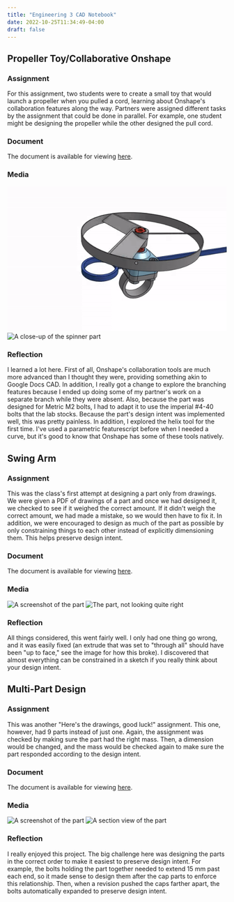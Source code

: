 ```yaml
---
title: "Engineering 3 CAD Notebook"
date: 2022-10-25T11:34:49-04:00
draft: false
---
```

## Propeller Toy/Collaborative Onshape
### Assignment
For this assignment, two students were to create a small toy that would launch a propeller when you
pulled a cord, learning about Onshape's collaboration features along the way. Partners were assigned
different tasks by the assignment that could be done in parallel. For example, one student might be
designing the propeller while the other designed the pull cord.
### Document
The document is available for viewing [here](https://cvilleschools.onshape.com/documents/28913ae2144b614eeb24c495/w/1f8daf7a81eecfe2384f967e/e/f1940db3c9019138372953fc?renderMode=0&uiState=6357f406d023a50894606873).
### Media
![An animation of the toy](/docs/propdemo.gif "An animation of the key being pulled")
![A close-up of the spinner part](/docs/helix.png "The spinner part, which holds the prop on. Note the highlighted helix, which defines the groove the prop rests in.")
### Reflection
I learned a lot here. First of all, Onshape's collaboration tools are much more advanced than I thought they were, providing something akin to Google Docs CAD. In addition, I really got a change to explore the branching features because I ended up doing some of my partner's work on a separate branch while they were absent. Also, because the part was designed for Metric M2 bolts, I had to adapt it to  use the imperial #4-40 bolts that the lab stocks. Because the part's design intent was implemented well, this was pretty painless. In addition, I explored the helix tool for the first time. I've used a parametric featurescript before when I needed a curve, but it's good to know that Onshape has some of these tools natively.
## Swing Arm
### Assignment
This was the class's first attempt at designing a part only from drawings. We were given a PDF of drawings of a part and once we had designed it, we checked to see if it weighed the correct amount. If it didn't weigh the correct amount, we had made a mistake, so we would then have to fix it. In addition, we were encouraged to design as much of the part as possible by only constraining things to each other instead of explicitly dimensioning them. This helps preserve design intent.
### Document
The document is available for viewing [here](https://cvilleschools.onshape.com/documents/2b2aafa427dfcb0424d54032/w/95d27a735581fd5fcf29e4b5/e/b58931bb013e6270ef59e632?renderMode=0&uiState=6357fc5a7381901e6cad6dda).
### Media
![A screenshot of the part](/docs/swing_arm.png "An image of the full part.")
![The part, not looking quite right](/docs/broken_swing_arm.png "The bottom hole was set to “through all”, causing the extra hole in the top.")
### Reflection
All things considered, this went fairly well. I only had one thing go wrong, and it was easily fixed (an extrude that was set to "through all" should have been "up to face," see the image for how this broke). I discovered that almost everything can be constrained in a sketch if you really think about your design intent.
## Multi-Part Design
### Assignment
This was another "Here's the drawings, good luck!" assignment. This one, however, had 9 parts instead of just one. Again, the assignment was checked by making sure the part had the right mass. Then, a dimension would be changed, and the mass would be checked again to make sure the part responded according to the design intent.
### Document
The document is available for viewing [here](https://cvilleschools.onshape.com/documents/ed3c96f86e2a8535b5e9c77b/w/da4a5a12cce6f82fbe864f02/e/842bff9739f4eecb64808e88?renderMode=0&uiState=6358002ab7948a2d7b5ab2d2).
### Media
![A screenshot of the part](/docs/multipart.png "An image of the full part.")
![A section view of the part](/docs/multipart_section.png "A cross-section of the part. Note the plunger in the middle of the cylinder")
### Reflection
I really enjoyed this project. The big challenge here was designing the parts in the correct order to make it easiest to preserve design intent. For example, the bolts holding the part together needed to extend 15 mm past each end, so it made sense to design them after the cap parts to enforce this relationship. Then, when a revision pushed the caps farther apart, the bolts automatically expanded to preserve design intent.